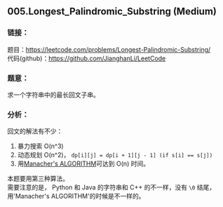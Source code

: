 ## 005.Longest_Palindromic_Substring (Medium)

### **链接**：
题目：https://leetcode.com/problems/Longest-Palindromic-Substring/  
代码(github)：https://github.com/JianghanLi/LeetCode  

### **题意**：
求一个字符串中的最长回文子串。  

### **分析**：

回文的解法有不少：  

1. 暴力搜索 O(n^3)   
2. 动态规划 O(n^2)， `dp[i][j] = dp[i + 1][j - 1] (if s[i] == s[j])`  
3. 用[Manacher's ALGORITHM](http://blog.csdn.net/hcbbt/article/details/18952129)可达到 O(n) 时间。  

本题要用第三种算法。  
需要注意的是， Python 和 Java 的字符串和 C++ 的不一样，没有 `\0` 结尾，用'Manacher's ALGORITHM'的时候是不一样的。
